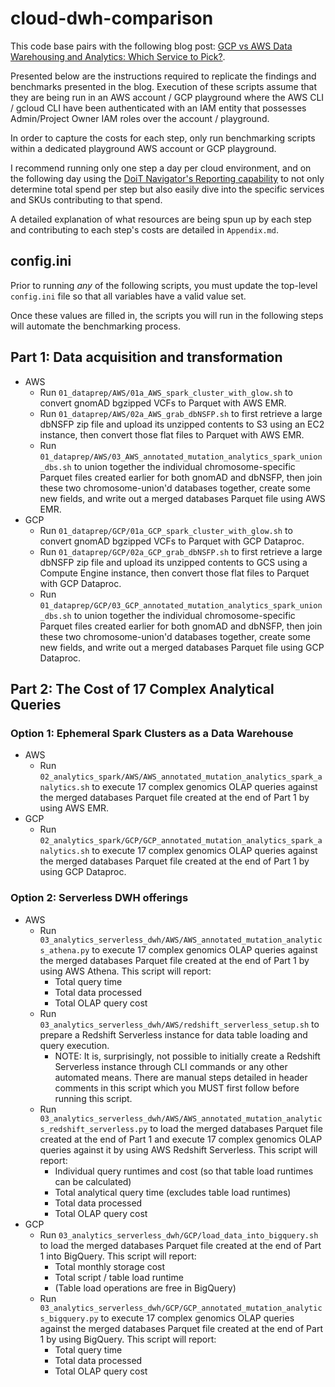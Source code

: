 # cloud-dwh-comparison
This code base pairs with the following blog post: [GCP vs AWS Data Warehousing and Analytics: Which Service to Pick?](https://medium.com/p/acfc250c1096).

Presented below are the instructions required to replicate the findings and benchmarks presented in the blog. Execution of these scripts assume that they are being run in an AWS account / GCP playground where the AWS CLI / gcloud CLI have been authenticated with an IAM entity that possesses Admin/Project Owner IAM roles over the account / playground.

In order to capture the costs for each step, only run benchmarking scripts within a dedicated playground AWS account or GCP playground.

I recommend running only one step a day per cloud environment, and on the following day using the [DoiT Navigator's Reporting capability](https://help.doit.com/docs/cloud-analytics/reports) to not only determine total spend per step but also easily dive into the specific services and SKUs contributing to that spend.

A detailed explanation of what resources are being spun up by each step and contributing to each step's costs are detailed in `Appendix.md`.


## config.ini

Prior to running *any* of the following scripts, you must update the top-level `config.ini` file so that all variables have a valid value set.

Once these values are filled in, the scripts you will run in the following steps will automate the benchmarking process.

## Part 1: Data acquisition and transformation

* AWS
  * Run `01_dataprep/AWS/01a_AWS_spark_cluster_with_glow.sh` to convert gnomAD bgzipped VCFs to Parquet with AWS EMR.
  * Run `01_dataprep/AWS/02a_AWS_grab_dbNSFP.sh` to first retrieve a large dbNSFP zip file and upload its unzipped contents to S3 using an EC2 instance, then convert those flat files to Parquet with AWS EMR.
  * Run `01_dataprep/AWS/03_AWS_annotated_mutation_analytics_spark_union_dbs.sh` to union together the individual chromosome-specific Parquet files created earlier for both gnomAD and dbNSFP, then join these two chromosome-union'd databases together, create some new fields, and write out a merged databases Parquet file using AWS EMR.
* GCP
  * Run `01_dataprep/GCP/01a_GCP_spark_cluster_with_glow.sh` to convert gnomAD bgzipped VCFs to Parquet with GCP Dataproc.
  * Run `01_dataprep/GCP/02a_GCP_grab_dbNSFP.sh` to first retrieve a large dbNSFP zip file and upload its unzipped contents to GCS using a Compute Engine instance, then convert those flat files to Parquet with GCP Dataproc.
  * Run `01_dataprep/GCP/03_GCP_annotated_mutation_analytics_spark_union_dbs.sh` to union together the individual chromosome-specific Parquet files created earlier for both gnomAD and dbNSFP, then join these two chromosome-union'd databases together, create some new fields, and write out a merged databases Parquet file using GCP Dataproc.

## Part 2: The Cost of 17 Complex Analytical Queries
### Option 1: Ephemeral Spark Clusters as a Data Warehouse

* AWS
  * Run `02_analytics_spark/AWS/AWS_annotated_mutation_analytics_spark_analytics.sh` to execute 17 complex genomics OLAP queries against the merged databases Parquet file created at the end of Part 1 by using AWS EMR.
* GCP
  * Run `02_analytics_spark/GCP/GCP_annotated_mutation_analytics_spark_analytics.sh` to execute 17 complex genomics OLAP queries against the merged databases Parquet file created at the end of Part 1 by using GCP Dataproc.

### Option 2: Serverless DWH offerings

* AWS
  * Run `03_analytics_serverless_dwh/AWS/AWS_annotated_mutation_analytics_athena.py` to execute 17 complex genomics OLAP queries against the merged databases Parquet file created at the end of Part 1 by using AWS Athena. This script will report:
    * Total query time
    * Total data processed
    * Total OLAP query cost
  * Run `03_analytics_serverless_dwh/AWS/redshift_serverless_setup.sh` to prepare a Redshift Serverless instance for data table loading and query execution.
    * NOTE: It is, surprisingly, not possible to initially create a Redshift Serverless instance through CLI commands or any other automated means. There are manual steps detailed in header comments in this script which you MUST first follow before running this script.
  * Run `03_analytics_serverless_dwh/AWS/AWS_annotated_mutation_analytics_redshift_serverless.py` to load the merged databases Parquet file created at the end of Part 1 and execute 17 complex genomics OLAP queries against it by using AWS Redshift Serverless. This script will report:
    * Individual query runtimes and cost (so that table load runtimes can be calculated)
    * Total analytical query time (excludes table load runtimes)
    * Total data processed
    * Total OLAP query cost
* GCP
  * Run `03_analytics_serverless_dwh/GCP/load_data_into_bigquery.sh` to load the merged databases Parquet file created at the end of Part 1 into BigQuery. This script will report:
    * Total monthly storage cost
    * Total script / table load runtime
    * (Table load operations are free in BigQuery)
  * Run `03_analytics_serverless_dwh/GCP/GCP_annotated_mutation_analytics_bigquery.py` to execute 17 complex genomics OLAP queries against the merged databases Parquet file created at the end of Part 1 by using BigQuery. This script will report:
    * Total query time
    * Total data processed
    * Total OLAP query cost